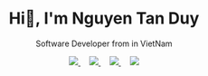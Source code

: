 <h1 align="center">Hi👋, I'm Nguyen Tan Duy</h1>

<p align="center">Software Developer from in VietNam</p>

<p align="center">
  <a href="https://www.facebook.com/ntanduy03">
    <img src="https://img.shields.io/badge/Facebook-%231877F2.svg?style=for-the-badge&logo=Facebook&logoColor=white">
  </a>
  &nbsp;&nbsp;&nbsp;
  <a href="https://www.instagram.com/cuxe2612">
    <img src="https://img.shields.io/badge/Instagram-%23E4405F.svg?style=for-the-badge&logo=Instagram&logoColor=white">
  </a>
  &nbsp;&nbsp;&nbsp;
  <a href="https://twitter.com/ng_tanduy">
    <img src="https://img.shields.io/badge/X-%23000000.svg?style=for-the-badge&logo=X&logoColor=white">
  </a>
  &nbsp;&nbsp;&nbsp;
  <a href="https://www.linkedin.com/in/nguyen-tan-duy-a049a92a6/">
    <img src="https://img.shields.io/badge/linkedin-%230077B5.svg?style=for-the-badge&logo=linkedin&logoColor=white">
  </a>
</p>
